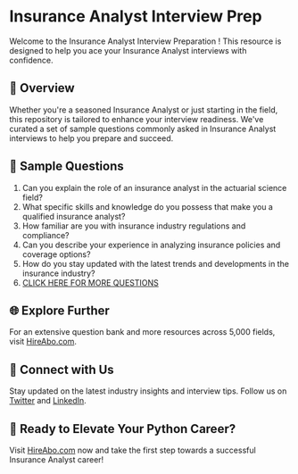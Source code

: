 # Insurance Analyst Interview Prep

Welcome to the Insurance Analyst Interview Preparation ! This resource is designed to help you ace your Insurance Analyst interviews with confidence.

## 🚀 Overview

Whether you're a seasoned Insurance Analyst or just starting in the field, this repository is tailored to enhance your interview readiness. We've curated a set of sample questions commonly asked in Insurance Analyst interviews to help you prepare and succeed.

## 📝 Sample Questions

1. Can you explain the role of an insurance analyst in the actuarial science field?
2. What specific skills and knowledge do you possess that make you a qualified insurance analyst?
3. How familiar are you with insurance industry regulations and compliance?
4. Can you describe your experience in analyzing insurance policies and coverage options?
5. How do you stay updated with the latest trends and developments in the insurance industry?
6. [CLICK HERE FOR MORE QUESTIONS](https://hireabo.com/job/19_2_24/Insurance%20Analyst)

## 🌐 Explore Further

For an extensive question bank and more resources across 5,000 fields, visit [HireAbo.com](https://www.hireabo.com).

## 📱 Connect with Us

Stay updated on the latest industry insights and interview tips. Follow us on [Twitter](https://twitter.com/hireabo) and [LinkedIn](https://www.linkedin.com/in/hire-abo-3609972a8/).

## 🚀 Ready to Elevate Your Python Career?

Visit [HireAbo.com](https://www.hireabo.com) now and take the first step towards a successful Insurance Analyst career!